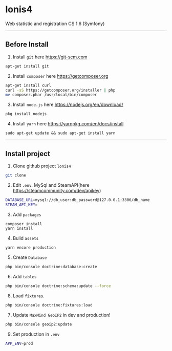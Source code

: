 # lonis4
Web statistic and registration CS 1.6 (Symfony)

***

## Before Install
1. Install `git` here https://git-scm.com
```bash
apt-get install git
```
2. Install `composer` here https://getcomposer.org
```bash
apt-get install curl
curl -sS https://getcomposer.org/installer | php
mv composer.phar /usr/local/bin/composer
```
3. Install `node.js` here https://nodejs.org/en/download/
```bash
pkg install nodejs
```
4. Install `yarn` here https://yarnpkg.com/en/docs/install
```
sudo apt-get update && sudo apt-get install yarn
```

***

## Install project

1. Clone github project `lonis4`
```bash
git clone
```
2. Edit `.env`. MySql and SteamAPI(here https://steamcommunity.com/dev/apikey)
```bash
DATABASE_URL=mysql://db_user:db_password@127.0.0.1:3306/db_name
STEAM_API_KEY= 
```
3. Add `packages`
```bash
composer install
yarn install
```
4. Bulid `assets`
```bash
yarn encore production
```
5. Create `Database`
```bash
php bin/console doctrine:database:create
```
6. Add `tables`
```bash
php bin/console doctrine:schema:update --force
```
8. Load `fixtures`.
```bash
php bin/console doctrine:fixtures:load
```
7. Update `MaxMind GeoIP2` in dev and production!
```bash
php bin/console geoip2:update
```
9. Set production in `.env`
```bash
APP_ENV=prod
```